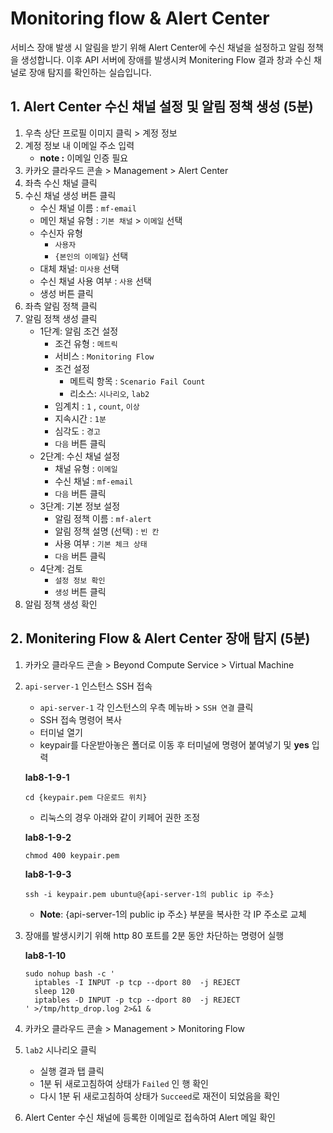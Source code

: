 # Monitoring flow & Alert Center

서비스 장애 발생 시 알림을 받기 위해 Alert Center에 수신 채널을 설정하고 알림 정책을 생성합니다. 이후 API 서버에 장애를 발생시켜 Monitering Flow 결과 창과 수신 채널로 장애 탐지를 확인하는 실습입니다.

## 1. Alert Center 수신 채널 설정 및 알림 정책 생성 (5분)

1. 우측 상단 프로필 이미지 클릭 > 계정 정보
2. 계정 정보 내 이메일 주소 입력
    - **note :** 이메일 인증 필요
3. 카카오 클라우드 콘솔 > Management > Alert Center
4. 좌측 수신 채널 클릭
5. 수신 채널 생성 버튼 클릭
    - 수신 채널 이름 : `mf-email`
    - 메인 채널 유형 : `기본 채널` > `이메일` 선택
    - 수신자 유형
        - `사용자`
        - `{본인의 이메일}` 선택
    - 대체 채널: `미사용` 선택
    - 수신 채널 사용 여부 : `사용` 선택
    - 생성 버튼 클릭
6. 좌측 알림 정책 클릭
7. 알림 정책 생성 클릭
    - 1단계: 알림 조건 설정
        - 조건 유형 : `메트릭`
        - 서비스 : `Monitoring Flow`
        - 조건 설정
            - 메트릭 항목 : `Scenario Fail Count`
            - 리소스: `시나리오`, `lab2`
        - 임계치 : `1` , `count`, `이상`
        - 지속시간 : `1분`
        - 심각도 : `경고`
        - `다음` 버튼 클릭
    - 2단계: 수신 채널 설정
        - 채널 유형 : `이메일`
        - 수신 채널 : `mf-email`
        - `다음` 버튼 클릭
    - 3단계: 기본 정보 설정
        - 알림 정책 이름 : `mf-alert`
        - 알림 정책 설명 (선택) : `빈 칸`
        - 사용 여부 : `기본 체크 상태`
        - `다음` 버튼 클릭
    - 4단계: 검토
        - `설정 정보 확인`
        - `생성` 버튼 클릭
8. 알림 정책 생성 확인

## 2. Monitering Flow & Alert Center 장애 탐지 (5분)

1. 카카오 클라우드 콘솔 > Beyond Compute Service > Virtual Machine
2. `api-server-1` 인스턴스 SSH 접속
    - `api-server-1` 각 인스턴스의 우측 메뉴바 > `SSH 연결` 클릭
    - SSH 접속 명령어 복사
    - 터미널 열기
    - keypair를 다운받아놓은 폴더로 이동 후 터미널에 명령어 붙여넣기 및 **yes** 입력
      
    **lab8-1-9-1**
    ```
    cd {keypair.pem 다운로드 위치}
    ```
        
    - 리눅스의 경우 아래와 같이 키페어 권한 조정
        
    **lab8-1-9-2**
        
    ```
    chmod 400 keypair.pem
    ```
        
    **lab8-1-9-3**
        
    ```
    ssh -i keypair.pem ubuntu@{api-server-1의 public ip 주소}
    ```
    - **Note**: {api-server-1의 public ip 주소} 부분을 복사한 각 IP 주소로 교체
   
3. 장애를 발생시키기 위해 http 80 포트를 2분 동안 차단하는 명령어 실행
    
    **lab8-1-10**

    ```
    sudo nohup bash -c '
      iptables -I INPUT -p tcp --dport 80  -j REJECT
      sleep 120
      iptables -D INPUT -p tcp --dport 80  -j REJECT
    ' >/tmp/http_drop.log 2>&1 &
    ```
    
4. 카카오 클라우드 콘솔 > Management > Monitoring Flow
5. `lab2` 시나리오 클릭
    - 실행 결과 탭 클릭
    - 1분 뒤 새로고침하여 상태가 `Failed` 인 행 확인
    - 다시 1분 뒤 새로고침하여 상태가 `Succeed`로 재전이 되었음을 확인
6. Alert Center 수신 채널에 등록한 이메일로 접속하여 Alert 메일 확인
